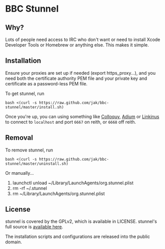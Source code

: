 BBC Stunnel
===========

Why?
----

Lots of people need access to IRC who don't want or need to install Xcode Developer Tools or Homebrew or anything else. 
This makes it simple.


Installation
------------
Ensure your proxies are set up if needed (export https_proxy...), and you need both the certificate authority PEM file
and your private key and certificate as a password-less PEM file.

To get stunnel, run

    bash <(curl -s https://raw.github.com/jak/bbc-stunnel/master/install.sh)
    
Once you're up, you can using something like [Colloquy](http://colloquy.info/), [Adium](https://adium.im/) or 
[Linkinus](https://itunes.apple.com/gb/app/linkinus/id402390998?mt=12) to connect to `localhost` and port `6667` on 
reith, or `6668` off reith.


Removal
-------

To remove stunnel, run

    bash <(curl -s https://raw.github.com/jak/bbc-stunnel/master/uninstall.sh)

Or manually...

1. launchctl unload ~/Library/LaunchAgents/org.stunnel.plist
2. rm -rf ~/.stunnel
3. rm ~/Library/LaunchAgents/org.stunnel.plist


License
-------

stunnel is covered by the GPLv2, which is available in LICENSE.
stunnel's full source is [available here](https://www.stunnel.org/downloads.html).

The installation scripts and configurations are released into the public domain.
